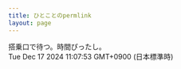 ```yaml
---
title: ひとことのpermlink
layout: page
---
```

<div class="box" dt="1734401273453">
  搭乗口で待つ。時間ぴったし。
  <div class="content is-small">Tue Dec 17 2024 11:07:53 GMT+0900 (日本標準時)</div>
</div>